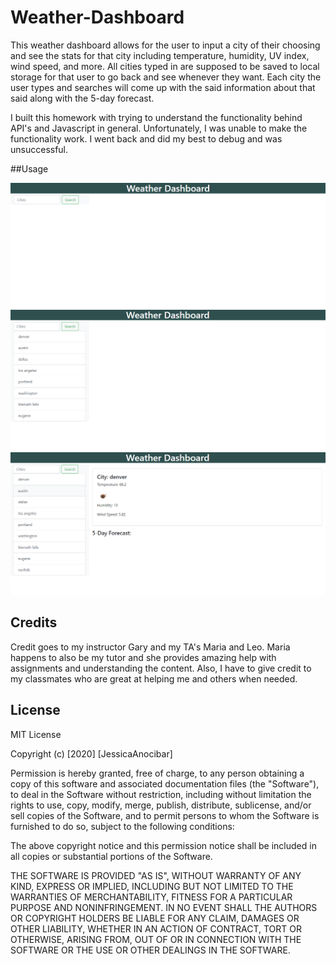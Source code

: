 # Weather-Dashboard

This weather dashboard allows for the user to input a city of their choosing and see the stats for that city including temperature, humidity, UV index, wind speed, and more. All cities typed in are supposed to be saved to local storage for that user to go back and see whenever they want. Each city the user types and searches will come up with the said information about that said along with the 5-day forecast.

I built this homework with trying to understand the functionality behind API's and Javascript in general. Unfortunately, I was unable to make the functionality work. I went back and did my best to debug and was unsuccessful. 


##Usage

<img src="https://github.com/jessicaano92/weather-dashboard/blob/main/images/Screenshot%202020-10-06%20214624.png">
<img src="https://github.com/jessicaano92/weather-dashboard/blob/main/images/img2.png">
<img src="https://github.com/jessicaano92/weather-dashboard/blob/main/images/img3.png">


## Credits

Credit goes to my instructor Gary and my TA's Maria and Leo. Maria happens to also be my tutor and she provides amazing help with assignments and understanding the content. Also, I have to give credit to my classmates who are great at helping me and others when needed.

## License

MIT License

Copyright (c) [2020] [JessicaAnocibar]

Permission is hereby granted, free of charge, to any person obtaining a copy
of this software and associated documentation files (the "Software"), to deal
in the Software without restriction, including without limitation the rights
to use, copy, modify, merge, publish, distribute, sublicense, and/or sell
copies of the Software, and to permit persons to whom the Software is
furnished to do so, subject to the following conditions:

The above copyright notice and this permission notice shall be included in all
copies or substantial portions of the Software.

THE SOFTWARE IS PROVIDED "AS IS", WITHOUT WARRANTY OF ANY KIND, EXPRESS OR
IMPLIED, INCLUDING BUT NOT LIMITED TO THE WARRANTIES OF MERCHANTABILITY,
FITNESS FOR A PARTICULAR PURPOSE AND NONINFRINGEMENT. IN NO EVENT SHALL THE
AUTHORS OR COPYRIGHT HOLDERS BE LIABLE FOR ANY CLAIM, DAMAGES OR OTHER
LIABILITY, WHETHER IN AN ACTION OF CONTRACT, TORT OR OTHERWISE, ARISING FROM,
OUT OF OR IN CONNECTION WITH THE SOFTWARE OR THE USE OR OTHER DEALINGS IN THE
SOFTWARE.


